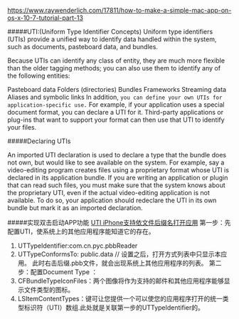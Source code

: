https://www.raywenderlich.com/17811/how-to-make-a-simple-mac-app-on-os-x-10-7-tutorial-part-13

#####UTI:(Uniform Type Identifier Concepts)
Uniform type identifiers (UTIs) provide a unified way to identify data handled within the system, such as documents, pasteboard data, and bundles.

Because UTIs can identify any class of entity, they are much more flexible than the older tagging methods; you can also use them to identify any of the following entities:

Pasteboard data
Folders (directories)
Bundles
Frameworks
Streaming data
Aliases and symbolic links
In addition, `you can define your own UTIs for application-specific use.` For example, if your application uses a special document format, you can declare a UTI for it. Third-party applications or plug-ins that want to support your format can then use that UTI to identify your files.

#####Declaring UTIs

An imported UTI declaration is used to declare a type that the bundle does not own, but would like to see available on the system. For example, say a video-editing program creates files using a proprietary format whose UTI is declared in its application bundle. If you are writing an application or plugin that can read such files, you must make sure that the system knows about the proprietary UTI, even if the actual video-editing application is not available. To do so, your application should redeclare the UTI in its own bundle but mark it as an imported declaration.


#####实现双击启动APP功能 
[UTI iPhone支持依文件后缀名打开应用](http://blog.csdn.net/zaitianaoxiang/article/details/6658492)
第一步：先配置UTI，使系统上的其他应用程序能知道它的存在。
1. UTTypeIdentifier:com.cn.pyc.pbbReader
2. UTTypeConformsTo: public.data // 设置之后，打开方式列表中只显示本应用。
此时右击后缀.pbb文件，就会出现系统上其他应用程序的列表。
第二步：配置Document Type ：
1. CFBundleTypeIconFiles：两个图像将作为支持的邮件和其他应用程序能够显示文件类型的图标。
2. LSItemContentTypes：键可让您提供一个可以使您的应用程序打开的统一类型标识符（UTI）数组.此处就是关联第一步的UTTypeIdentifier的。